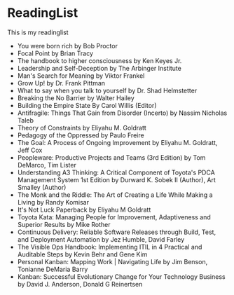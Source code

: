 # ReadingList
This is my readinglist

* You were born rich by Bob Proctor
* Focal Point by Brian Tracy
* The handbook to higher consciousness by Ken Keyes Jr.
* Leadership and Self-Deception by The Arbinger Institute
* Man's Search for Meaning by Viktor Frankel
* Grow Up! by Dr. Frank Pittman
* What to say when you talk to yourself by Dr. Shad Helmstetter
* Breaking the No Barrier by Walter Hailey
* Building the Empire State By Carol Willis (Editor)
* Antifragile: Things That Gain from Disorder (Incerto) by Nassim Nicholas Taleb
* Theory of Constraints by Eliyahu M. Goldratt
* Pedagogy of the Oppressed by Paulo Freire
* The Goal: A Process of Ongoing Improvement by Eliyahu M. Goldratt, Jeff Cox
* Peopleware: Productive Projects and Teams (3rd Edition) by Tom DeMarco, Tim Lister
* Understanding A3 Thinking: A Critical Component of Toyota's PDCA Management System 1st Edition by Durward K. Sobek II (Author), Art Smalley (Author)
* The Monk and the Riddle: The Art of Creating a Life While Making a Living by Randy Komisar
* It's Not Luck Paperback by Eliyahu M Goldratt
* Toyota Kata: Managing People for Improvement, Adaptiveness and Superior Results by Mike Rother
* Continuous Delivery: Reliable Software Releases through Build, Test, and Deployment Automation by Jez Humble, David Farley
* The Visible Ops Handbook: Implementing ITIL in 4 Practical and Auditable Steps by Kevin Behr and Gene Kim
* Personal Kanban: Mapping Work | Navigating Life by Jim Benson, Tonianne DeMaria Barry
* Kanban: Successful Evolutionary Change for Your Technology Business by David J. Anderson, Donald G Reinertsen
